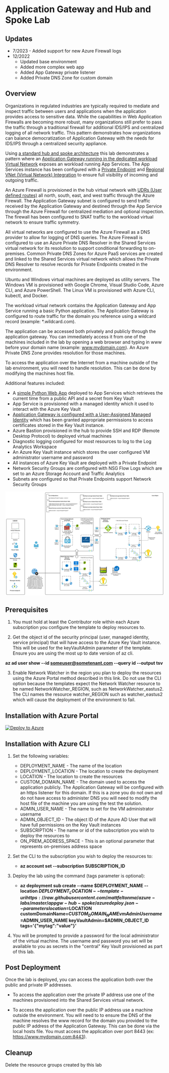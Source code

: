 # Application Gateway and Hub and Spoke Lab

## Updates
* 7/2023 - Added support for new Azure Firewall logs
* 12/2022
  * Updated base environment
  * Added more complex web app
  * Added App Gateway private listener
  * Added Private DNS Zone for custom domain

## Overview
Organizations in regulated industries are typically required to mediate and inspect traffic between users and applications when the application provides access to sensitive data. While the capabilities in Web Application Firewalls are becoming more robust, many organizations still prefer to pass the traffic through a traditional firewall for additional IDS/IPS and centralized logging of all network traffic. This pattern demonstrates how organizations can balance democratization of Application Gateway with the needs for IDS/IPS through a centralized security appliance.

Using [a standard hub and spoke architecture](https://docs.microsoft.com/en-us/azure/architecture/reference-architectures/hybrid-networking/hub-spoke?tabs=cli) this lab demonstrates a pattern where an [Application Gateway running in the dedicated workload Virtual Network](https://github.com/mattfeltonma/azure-networking-patterns#single-nva-internet-to-azure-http-and-https-with-ids-ips-option-2) exposes an workload running App Services. The App Services instance has been configured with a [Private Endpoint](https://docs.microsoft.com/en-us/azure/private-link/private-endpoint-overview) and [Regional VNet (Virtual Network) Integration](https://docs.microsoft.com/en-us/azure/app-service/web-sites-integrate-with-vnet#regional-vnet-integration) to ensure full visibility of incoming and outgoing traffic. 

An Azure Firewall is provisioned in the hub virtual network with [UDRs (User defined routes)](https://docs.microsoft.com/en-us/azure/virtual-network/virtual-networks-udr-overview#user-defined) all north, south, east, and west traffic through the Azure Firewall. The Application Gateway subnet is configured to send traffic received by the Application Gateway and destined through the App Service through the Azure Firewall for centralized mediation and optional inspection. The firewall has been configured to SNAT traffic to the workload virtual network to ensure traffic symmetry.

All virtual networks are configured to use the Azure Firewall as a DNS provider to allow for logging of DNS queries. The Azure Firewall is configured to use an Azure Private DNS Resolver in the Shared Services virtual network for its resolution to support conditional forwarding to on-premises. Common Private DNS Zones for Azure PaaS services are created and linked to the Shared Services virtual network which allows the Private DNS Resolver to resolve records for Private Endpoints created in the environment.

Ubuntu and Windows virtual machines are deployed as utility servers. The Windows VM is provisioned with Google Chrome, Visual Studio Code, Azure CLI, and Azure PowerShell. The Linux VM is provisioned with Azure CLI, kubectl, and Docker.

The workload virtual network contains the Application Gateway and App Service running a basic Python application. The Application Gateway is configured to route traffic for the domain you reference using a wildcard record (example: *.wildcard.com).

The application can be accessed both privately and publicly through the application gateway. You can immediately access it from one of the machines included in the lab by opening a web browser and typing in www before your domain name (example: www.mydomain.com). An Azure Private DNS Zone provides resolution for those machines.

To access the application over the Internet from a machine outside of the lab environment, you will need to handle resolution. This can be done by modifying the machines host file.

Additional features included:

* A [simple Python Web App](https://github.com/mattfeltonma/python-sample-web-app) deployed to App Services which retrieves the current time from a public API and a secret from Key Vault
* App Service is provisioned with a managed identity which it used to interact with the Azure Key Vault
* [Application Gateway is configured with a User-Assigned Managed Identity](https://docs.microsoft.com/en-us/azure/application-gateway/key-vault-certs) which has been granted appropriate permissions to access certificates stored in the Key Vault instance.
* Azure Bastion provisioned in the hub to provide SSH and RDP (Remote Desktop Protocol) to deployed virtual machines
* Diagnostic logging configured for most resources to log to the Log Analytics Workspace
* An Azure Key Vault instance which stores the user configured VM administrator username and password
* All instances of Azure Key Vault are deployed with a Private Endpoint
* Network Security Groups are configured with NSG Flow Logs which are set to an Azure Storage Account and Traffic Analytics
* Subnets are configured so that Private Endpoints support Network Security Groups

![lab image](images/lab_image.svg)

## Prerequisites
1. You must hold at least the Contributor role within each Azure subscription you configure the template to deploy resources to.

2. Get the object id of the security principal (user, managed identity, service principal) that will have access to the Azure Key Vault instance. This will be used for the keyVaultAdmin parameter of the template. Ensure you are using the most up to date version of az cli.

**az ad user show --id someuser@sometenant.com --query id --output tsv**

3. Enable Network Watcher in the region you plan to deploy the resources using the Azure Portal method described in this link. Do not use the CLI option because the templates expect the Network Watcher resource to be named NetworkWatcher_REGION, such as NetworkWatcher_eastus2. The CLI names the resource watcher_REGION such as watcher_eastus2 which will cause the deployment of the environment to fail.

## Installation with Azure Portal

[![Deploy to Azure](https://aka.ms/deploytoazurebutton)](https://portal.azure.com/#create/Microsoft.Template/uri/https%3A%2F%2Fraw.githubusercontent.com%2Fmattfeltonma%2Fazure-labs%2Fmaster%2Fappgw-hub-spoke%2Fazuredeploy.json)

## Installation with Azure CLI
1. Set the following variables:
   * DEPLOYMENT_NAME - The name of the location
   * DEPLOYMENT_LOCATION - The location to create the deployment
   * LOCATION - The location to create the resources
   * CUSTOM_DOMAIN_NAME - The domain used to access the application publicly. The Application Gateway will be configured with an https listener for this domain. If this is a zone you do not own and do not have access to administer DNS you will need to modify the host file of the machine you are using the test the solution.
   * ADMIN_USER_NAME - The name to set for the VM administrator username
   * ADMIN_OBJECT_ID - The object ID of the Azure AD User that will have full permissions on the Key Vault instances
   * SUBSCRIPTION - The name or id of the subscription you wish to deploy the resources to
   * ON_PREM_ADDRESS_SPACE - This is an optional parameter that represents on-premises address space

2. Set the CLI to the subscription you wish to deploy the resources to:

   * **az account set --subscription SUBSCRIPTION_ID**

4. Deploy the lab using the command (tags parameter is optional): 

   * **az deployment sub create --name $DEPLOYMENT_NAME --location $DEPLOYMENT_LOCATION --template-uri https://raw.githubusercontent.com/mattfeltonma/azure-labs/master/appgw-hub-spoke/azuredeploy.json --parameters location=$LOCATION customDomainName=$CUSTOM_DOMAIN_NAME vmAdminUsername=$ADMIN_USER_NAME keyVaultAdmin=$ADMIN_OBJECT_ID tags='{"mytag":"value"}'**

3.  You will be prompted to provide a password for the local administrator of the virtual machine. The username and password you set will be available to you as secrets in the "central" Key Vault provisioned as part of this lab.

## Post Deployment

Once the lab is deployed, you can access the application both over the public and private IP addresses. 

* To access the application over the private IP address  use one of the machines provisioned into the Shared Services virtual network.

* To access the application over the public IP address use a machine outside the environment. You will need to to ensure the DNS of the machine resolves the www record for the domain you provided to the public IP address of the Application Gateway. This can be done via the local hosts file. You must access the application over port 8443 (ex: https://www.mydomain.com:8443).
## Cleanup

Delete the resource groups created by this lab





